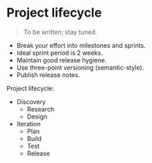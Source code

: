 <h1 class='chapter-h1'>Project lifecycle</h1>

> To be written; stay tuned.

- Break your effort into milestones and sprints.
- Ideal sprint period is 2 weeks.
- Maintain good release hygiene.
- Use three-point versioning (semantic-style).
- Publish release notes.

Project lifecycle:

- Discovery
  - Research
  - Design
- Iteration
  - Plan
  - Build
  - Test
  - Release
